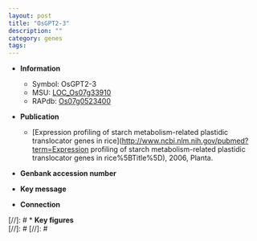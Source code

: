 ```yaml
---
layout: post
title: "OsGPT2-3"
description: ""
category: genes
tags: 
---
```


* **Information**  
    + Symbol: OsGPT2-3  
    + MSU: [LOC_Os07g33910](http://rice.plantbiology.msu.edu/cgi-bin/ORF_infopage.cgi?orf=LOC_Os07g33910)  
    + RAPdb: [Os07g0523400](http://rapdb.dna.affrc.go.jp/viewer/gbrowse_details/irgsp1?name=Os07g0523400)  

* **Publication**  
    + [Expression profiling of starch metabolism-related plastidic translocator genes in rice](http://www.ncbi.nlm.nih.gov/pubmed?term=Expression profiling of starch metabolism-related plastidic translocator genes in rice%5BTitle%5D), 2006, Planta.

* **Genbank accession number**  

* **Key message**  

* **Connection**  

[//]: # * **Key figures**  
[//]: # 
[//]: # 
